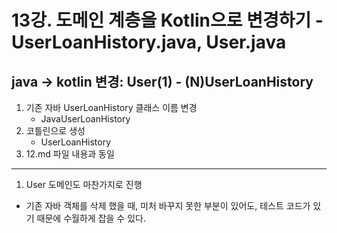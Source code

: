 # 13강. 도메인 계층을 Kotlin으로 변경하기 - UserLoanHistory.java, User.java

## java -> kotlin 변경: User(1) - (N)UserLoanHistory
1. 기존 자바 UserLoanHistory 클래스 이름 변경
   - JavaUserLoanHistory
2. 코틀린으로 생성 
   - UserLoanHistory
3. 12.md 파일 내용과 동일
---
1. User 도메인도 마찬가지로 진행
- 기존 자바 객체를 삭제 했을 때, 미처 바꾸지 못한 부분이 있어도, 테스트 코드가 있기 때문에 수월하게 잡을 수 있다.